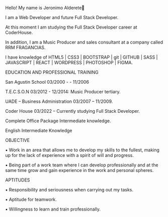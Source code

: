 Hello! My name is Jeronimo Alderete👋

I am a Web Developer and future Full Stack Developer.

At this moment I am studying the Full Stack Developer career at CoderHouse. 

In addition, I am a Music Producer and sales consultant at a company called RRM FRAGANCIAS.

I have knowledge of HTML5 | CSS3 | BOOTSTRAP | git | GITHUB | SASS | JAVASCRIPT | REACT | WORDPRESS | PHOTOSHOP | FIGMA.

EDUCATION AND PROFESSIONAL TRAINING

San Agustin School 03/2000 - - 11/2006

T.E.C.S.O.N 03/2012 - 12/2014: Music Producer tertiary.

UADE – Business Administration 03/2007 – 11/2009.

Coder House 03/2022 – Currently studying Full Stack Developer.

Complete Office Package Intermediate knowledge.

English Intermediate Knowledge

OBJECTIVE

▪ Work in an area that allows me to develop my skills to the fullest, making up for the lack of experience 
with a spirit of will and progress.

▪ Being part of a work team where I can develop professionally and at the same time grow and 
gain experience in the work and personal spheres.

APTITUDES

▪ Responsibility and seriousness when carrying out my tasks.

▪ Aptitude for teamwork.

▪ Willingness to learn and train professionally.

<!--
**jeroalderete/jeroalderete** is a ✨ _special_ ✨ repository because its `README.md` (this file) appears on your GitHub profile.


